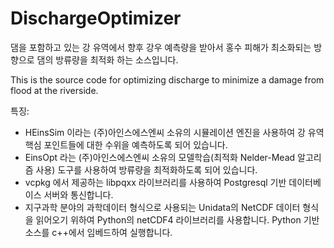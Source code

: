 # DischargeOptimizer

댐을 포함하고 있는 강 유역에서 향후 강우 예측량을 받아서 홍수 피해가 최소화되는 방향으로 댐의 방류량을 최적화 하는 소스입니다.

This is the source code for optimizing discharge to minimize a damage from flood at the riverside.

특징:
- HEinsSim 이라는 (주)아인스에스엔씨 소유의 시뮬레이션 엔진을 사용하여 강 유역 핵심 포인트들에 대한 수위을 예측하도록 되어 있습니다.
- EinsOpt 라는 (주)아인스에스엔씨 소유의 모델학습(최적화 Nelder-Mead 알고리즘 사용) 도구를 사용하여 방류량을 최적화하도록 되어 있습니다.
- vcpkg 에서 제공하는 libpqxx 라이브러리를 사용하여 Postgresql 기반 데이터베이스 서버와 통신합니다.
- 지구과학 분야의 과학데이터 형식으로 사용되는 Unidata의 NetCDF 데이터 형식을 읽어오기 위하여 Python의 netCDF4 라이브러리를 사용합니다.
  Python 기반 소스를 c++에서 임베드하여 실행합니다.
  
  
